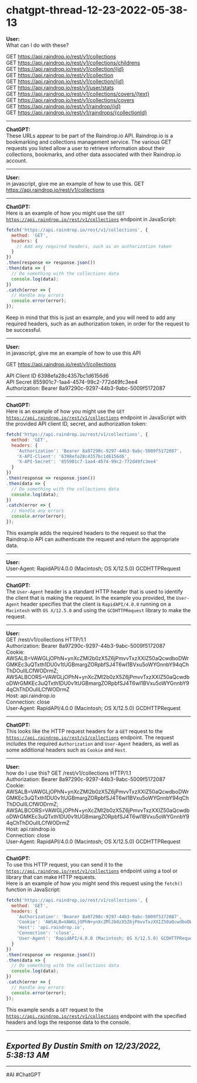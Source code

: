 # chatgpt-thread-12-23-2022-05-38-13

**User:**  
What can I do with these?

GET https://api.raindrop.io/rest/v1/collections  
GET https://api.raindrop.io/rest/v1/collections/childrens  
GET https://api.raindrop.io/rest/v1/collection/{id}  
GET https://api.raindrop.io/rest/v1/collection  
GET https://api.raindrop.io/rest/v1/collection/{id}  
GET https://api.raindrop.io/rest/v1/user/stats  
GET https://api.raindrop.io/rest/v1/collections/covers/{text}  
GET https://api.raindrop.io/rest/v1/collections/covers  
GET https://api.raindrop.io/rest/v1/raindrop/{id}  
GET https://api.raindrop.io/rest/v1/raindrops/{collectionId}

***

**ChatGPT:**  
These URLs appear to be part of the Raindrop.io API. Raindrop.io is a bookmarking and collections management service. The various GET requests you listed allow a user to retrieve information about their collections, bookmarks, and other data associated with their Raindrop.io account.

***

**User:**  
in javascript, give me an example of how to use this. GET https://api.raindrop.io/rest/v1/collections

***

**ChatGPT:**  
Here is an example of how you might use the <code>GET https://api.raindrop.io/rest/v1/collections</code> endpoint in JavaScript:

```javascript
fetch('https://api.raindrop.io/rest/v1/collections', {
  method: 'GET',
  headers: {
    // Add any required headers, such as an authorization token
  }
})
.then(response => response.json())
.then(data => {
  // Do something with the collections data
  console.log(data);
})
.catch(error => {
  // Handle any errors
  console.error(error);
});
```

Keep in mind that this is just an example, and you will need to add any required headers, such as an authorization token, in order for the request to be successful.

***

**User:**  
in javascript, give me an example of how to use this API

GET https://api.raindrop.io/rest/v1/collections

API Client ID 6398efa28c4357bc1d6156d6  
API Secret 855901c7-1aa4-4574-99c2-772d49fc3ee4  
Authorization: Bearer 8a97290c-9297-44b3-9abc-5009f5172087

***

**ChatGPT:**  
Here is an example of how you might use the <code>GET https://api.raindrop.io/rest/v1/collections</code> endpoint in JavaScript with the provided API client ID, secret, and authorization token:

```javascript
fetch('https://api.raindrop.io/rest/v1/collections', {
  method: 'GET',
  headers: {
    'Authorization': 'Bearer 8a97290c-9297-44b3-9abc-5009f5172087',
    'X-API-Client': '6398efa28c4357bc1d6156d6',
    'X-API-Secret': '855901c7-1aa4-4574-99c2-772d49fc3ee4'
  }
})
.then(response => response.json())
.then(data => {
  // Do something with the collections data
  console.log(data);
})
.catch(error => {
  // Handle any errors
  console.error(error);
});
```

This example adds the required headers to the request so that the Raindrop.io API can authenticate the request and return the appropriate data.

***

**User:**  
User-Agent: RapidAPI/4.0.0 (Macintosh; OS X/12.5.0) GCDHTTPRequest

***

**ChatGPT:**  
The <code>User-Agent</code> header is a standard HTTP header that is used to identify the client that is making the request. In the example you provided, the <code>User-Agent</code> header specifies that the client is <code>RapidAPI/4.0.0</code> running on a <code>Macintosh</code> with <code>OS X/12.5.0</code> and using the <code>GCDHTTPRequest</code> library to make the request.

***

**User:**  
GET /rest/v1/collections HTTP/1.1  
Authorization: Bearer 8a97290c-9297-44b3-9abc-5009f5172087  
Cookie: AWSALB=VAWGLjOPhN+ynXcZMl2b0zX5Z6jPmvvTxzXXIZ50aQcwdboDWrGMKEc3uQTxth1DU0v1tUGBmargZORpbfSJ4T6wI1BVxu5oWYGnnbY94qChThDOuIILCfWODrmZ; AWSALBCORS=VAWGLjOPhN+ynXcZMl2b0zX5Z6jPmvvTxzXXIZ50aQcwdboDWrGMKEc3uQTxth1DU0v1tUGBmargZORpbfSJ4T6wI1BVxu5oWYGnnbY94qChThDOuIILCfWODrmZ  
Host: api.raindrop.io  
Connection: close  
User-Agent: RapidAPI/4.0.0 (Macintosh; OS X/12.5.0) GCDHTTPRequest

***

**ChatGPT:**  
This looks like the HTTP request headers for a <code>GET</code> request to the <code>https://api.raindrop.io/rest/v1/collections</code> endpoint. The request includes the required <code>Authorization</code> and <code>User-Agent</code> headers, as well as some additional headers such as <code>Cookie</code> and <code>Host</code>.

***

**User:**  
how do I use this? GET /rest/v1/collections HTTP/1.1  
Authorization: Bearer 8a97290c-9297-44b3-9abc-5009f5172087  
Cookie: AWSALB=VAWGLjOPhN+ynXcZMl2b0zX5Z6jPmvvTxzXXIZ50aQcwdboDWrGMKEc3uQTxth1DU0v1tUGBmargZORpbfSJ4T6wI1BVxu5oWYGnnbY94qChThDOuIILCfWODrmZ; AWSALBCORS=VAWGLjOPhN+ynXcZMl2b0zX5Z6jPmvvTxzXXIZ50aQcwdboDWrGMKEc3uQTxth1DU0v1tUGBmargZORpbfSJ4T6wI1BVxu5oWYGnnbY94qChThDOuIILCfWODrmZ  
Host: api.raindrop.io  
Connection: close  
User-Agent: RapidAPI/4.0.0 (Macintosh; OS X/12.5.0) GCDHTTPRequest

***

**ChatGPT:**  
To use this HTTP request, you can send it to the <code>https://api.raindrop.io/rest/v1/collections</code> endpoint using a tool or library that can make HTTP requests.  
Here is an example of how you might send this request using the <code>fetch()</code> function in JavaScript:

```javascript
fetch('https://api.raindrop.io/rest/v1/collections', {
  method: 'GET',
  headers: {
    'Authorization': 'Bearer 8a97290c-9297-44b3-9abc-5009f5172087',
    'Cookie': 'AWSALB=VAWGLjOPhN+ynXcZMl2b0zX5Z6jPmvvTxzXXIZ50aQcwdboDWrGMKEc3uQTxth1DU0v1tUGBmargZORpbfSJ4T6wI1BVxu5oWYGnnbY94qChThDOuIILCfWODrmZ; AWSALBCORS=VAWGLjOPhN+ynXcZMl2b0zX5Z6jPmvvTxzXXIZ50aQcwdboDWrGMKEc3uQTxth1DU0v1tUGBmargZORpbfSJ4T6wI1BVxu5oWYGnnbY94qChThDOuIILCfWODrmZ',
    'Host': 'api.raindrop.io',
    'Connection': 'close',
    'User-Agent': 'RapidAPI/4.0.0 (Macintosh; OS X/12.5.0) GCDHTTPRequest'
  }
})
.then(response => response.json())
.then(data => {
  // Do something with the collections data
  console.log(data);
})
.catch(error => {
  // Handle any errors
  console.error(error);
});
```

This example sends a <code>GET</code> request to the <code>https://api.raindrop.io/rest/v1/collections</code> endpoint with the specified headers and logs the response data to the console.

***

## *Exported By **Dustin Smith** on 12/23/2022, 5:38:13 AM*

---

#AI #ChatGPT

